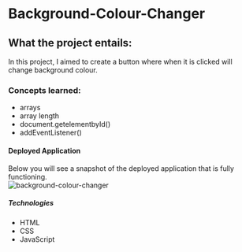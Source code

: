 # Background-Colour-Changer

## What the project entails:

In this project, I aimed to create a button where when it is clicked will change background colour.

### Concepts learned:
- arrays
- array length
- document.getelementbyId()
- addEventListener()

#### Deployed Application
Below you will see a snapshot of the deployed application that is fully functioning.
<br>
![background-colour-changer](https://user-images.githubusercontent.com/108099259/182136458-22fdc7ba-f1d0-41d3-aaca-c80f37b6bc94.png)

##### Technologies
- HTML
- CSS
- JavaScript

